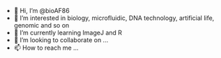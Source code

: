 - 👋 Hi, I’m @bioAF86
- 👀 I’m interested in biology, microfluidic, DNA technology, artificial life, genomic and so on
- 🌱 I’m currently learning ImageJ and R
- 💞️ I’m looking to collaborate on ...
- 📫 How to reach me ...

<!---
bioAF86/bioAF86 is a ✨ special ✨ repository because its `README.md` (this file) appears on your GitHub profile.
You can click the Preview link to take a look at your changes.
--->
